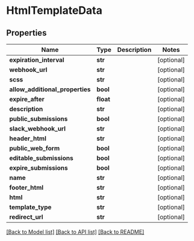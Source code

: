 # HtmlTemplateData

## Properties
Name | Type | Description | Notes
------------ | ------------- | ------------- | -------------
**expiration_interval** | **str** |  | [optional] 
**webhook_url** | **str** |  | [optional] 
**scss** | **str** |  | [optional] 
**allow_additional_properties** | **bool** |  | [optional] 
**expire_after** | **float** |  | [optional] 
**description** | **str** |  | [optional] 
**public_submissions** | **bool** |  | [optional] 
**slack_webhook_url** | **str** |  | [optional] 
**header_html** | **str** |  | [optional] 
**public_web_form** | **bool** |  | [optional] 
**editable_submissions** | **bool** |  | [optional] 
**expire_submissions** | **bool** |  | [optional] 
**name** | **str** |  | [optional] 
**footer_html** | **str** |  | [optional] 
**html** | **str** |  | [optional] 
**template_type** | **str** |  | [optional] 
**redirect_url** | **str** |  | [optional] 

[[Back to Model list]](../README.md#documentation-for-models) [[Back to API list]](../README.md#documentation-for-api-endpoints) [[Back to README]](../README.md)


